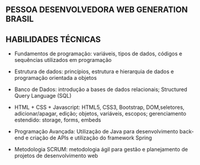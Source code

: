 ## PESSOA DESENVOLVEDORA WEB GENERATION BRASIL

## HABILIDADES TÉCNICAS

- Fundamentos de programação: variáveis, tipos de dados, códigos e sequências utilizados em programação

- Estrutura de dados: princípios, estrutura e hierarquia de dados e programação orientada a objetos

- Banco de Dados: introdução a bases de dados relacionais; Structured Query Language (SQL)

- HTML + CSS + Javascript: HTML5, CSS3, Bootstrap, DOM,seletores, adicionar/apagar, edição; objetos, variáveis, escopos; gerenciamento estendido: storage, forms, embeds

- Programação Avançada: Utilização de Java para desenvolvimento back-end e criação de APIs e utilização do framework Spring

- Metodologia SCRUM: metodologia ágil para gestão e planejamento de projetos de desenvolvimento web


